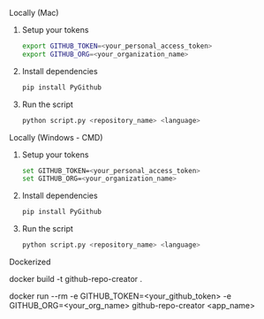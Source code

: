 Locally (Mac)

1. Setup your tokens
    ```bash
    export GITHUB_TOKEN=<your_personal_access_token>
    export GITHUB_ORG=<your_organization_name>
    ```

2. Install dependencies 
    ```bash
    pip install PyGithub
    ```

3. Run the script
    ```bash
    python script.py <repository_name> <language>
    ```

Locally (Windows - CMD)

1. Setup your tokens
    ```bash
    set GITHUB_TOKEN=<your_personal_access_token>
    set GITHUB_ORG=<your_organization_name>
    ```

2. Install dependencies 
    ```bash
    pip install PyGithub
    ```

3. Run the script
    ```bash
    python script.py <repository_name> <language>
    ```

Dockerized

docker build -t github-repo-creator .

docker run --rm -e GITHUB_TOKEN=<your_github_token> -e GITHUB_ORG=<your_org_name> github-repo-creator <app_name> <language>
